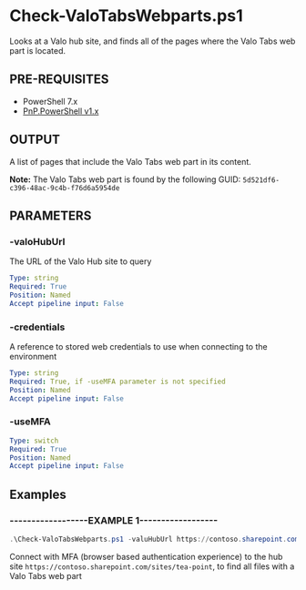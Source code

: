 # Check-ValoTabsWebparts.ps1

Looks at a Valo hub site, and finds all of the pages where the Valo Tabs web part is located.

## PRE-REQUISITES

* PowerShell 7.x
* [PnP.PowerShell v1.x](https://pnp.github.io/powershell/)

## OUTPUT
A list of pages that include the Valo Tabs web part in its content.  

**Note:** The Valo Tabs web part is found by the following GUID: ```5d521df6-c396-48ac-9c4b-f76d6a5954de```


## PARAMETERS


### -valoHubUrl
The URL of the Valo Hub site to query

```yaml
Type: string
Required: True
Position: Named
Accept pipeline input: False
```

### -credentials
A reference to stored web credentials to use when connecting to the environment

```yaml
Type: string
Required: True, if -useMFA parameter is not specified
Position: Named
Accept pipeline input: False
```

### -useMFA


```yaml
Type: switch
Required: True
Position: Named
Accept pipeline input: False
```


## Examples

### ------------------EXAMPLE 1------------------
```powershell
.\Check-ValoTabsWebparts.ps1 -valuHubUrl https://contoso.sharepoint.com/sites/tea-point -useMFA
```

Connect with MFA (browser based authentication experience) to the hub site ```https://contoso.sharepoint.com/sites/tea-point```, to find all files with a Valo Tabs web part 
